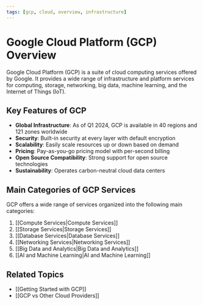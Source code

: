 ```yaml
---
tags: [gcp, cloud, overview, infrastructure]
---
```


# Google Cloud Platform (GCP) Overview

Google Cloud Platform (GCP) is a suite of cloud computing services offered by Google. It provides a wide range of infrastructure and platform services for computing, storage, networking, big data, machine learning, and the Internet of Things (IoT).

## Key Features of GCP

- **Global Infrastructure**: As of Q1 2024, GCP is available in 40 regions and 121 zones worldwide
- **Security**: Built-in security at every layer with default encryption
- **Scalability**: Easily scale resources up or down based on demand
- **Pricing**: Pay-as-you-go pricing model with per-second billing
- **Open Source Compatibility**: Strong support for open source technologies
- **Sustainability**: Operates carbon-neutral cloud data centers

## Main Categories of GCP Services

GCP offers a wide range of services organized into the following main categories:

1. [[Compute Services|Compute Services]]
2. [[Storage Services|Storage Services]]
3. [[Database Services|Database Services]]
4. [[Networking Services|Networking Services]]
5. [[Big Data and Analytics|Big Data and Analytics]]
6. [[AI and Machine Learning|AI and Machine Learning]]

## Related Topics
- [[Getting Started with GCP]]
- [[GCP vs Other Cloud Providers]]
